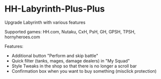 # HH-Labyrinth-Plus-Plus
Upgrade Labyrinth with various features

Supported games: HH.com, Nutaku, CxH, PsH, GH, GPSH, TPSH, hornyheroes.com

Features:
- Additional button "Perform and skip battle"
- Quick filter (tanks, mages, damage dealers) in "My Squad"
- Style Tweaks in the shop so that there is no longer a scroll bar
- Confirmation box when you want to buy something (misclick protection)
